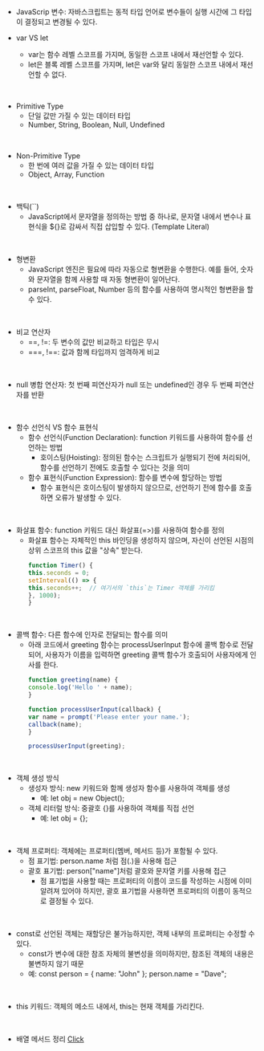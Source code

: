 - JavaScrip 변수: 자바스크립트는 동적 타입 언어로 변수들이 실행 시간에 그 타입이 결정되고 변경될 수 있다.

- var VS let
  - var는 함수 레벨 스코프를 가지며, 동일한 스코프 내에서 재선언할 수 있다.
  - let은 블록 레벨 스코프를 가지며, let은 var와 달리 동일한 스코프 내에서 재선언할 수 없다.

<br>

- Primitive Type
  - 단일 값만 가질 수 있는 데이터 타입
  - Number, String, Boolean, Null, Undefined

<br>

- Non-Primitive Type
  - 한 번에 여러 값을 가질 수 있는 데이터 타입
  - Object, Array, Function

<br>

- 백틱(``)
  - JavaScript에서 문자열을 정의하는 방법 중 하나로, 문자열 내에서 변수나 표현식을 ${}로 감싸서 직접 삽입할 수 있다. (Template Literal)

<br>

- 형변환
  - JavaScript 엔진은 필요에 따라 자동으로 형변환을 수행한다.
    예를 들어, 숫자와 문자열을 함께 사용할 때 자동 형변환이 일어난다.
  - parseInt, parseFloat, Number 등의 함수를 사용하여 명시적인 형변환을 할 수 있다.

<br>

- 비교 연산자
  - ==, !=: 두 변수의 값만 비교하고 타입은 무시 
  - ===, !==: 값과 함께 타입까지 엄격하게 비교

<br>

- null 병합 연산자: 첫 번째 피연산자가 null 또는 undefined인 경우 두 번째 피연산자를 반환

<br>

- 함수 선언식 VS 함수 표현식
  - 함수 선언식(Function Declaration): function 키워드를 사용하여 함수를 선언하는 방법
    - 호이스팅(Hoisting): 정의된 함수는 스크립트가 실행되기 전에 처리되어, 함수를 선언하기 전에도 호출할 수 있다는 것을 의미
  - 함수 표현식(Function Expression): 함수를 변수에 할당하는 방법
    - 함수 표현식은 호이스팅이 발생하지 않으므로, 선언하기 전에 함수를 호출하면 오류가 발생할 수 있다.

<br>

- 화살표 함수: function 키워드 대신 화살표(=>)를 사용하여 함수를 정의
  - 화살표 함수는 자체적인 this 바인딩을 생성하지 않으며, 자신이 선언된 시점의 상위 스코프의 this 값을 "상속" 받는다.
    ```javascript
    function Timer() {
    this.seconds = 0;
    setInterval(() => {
    this.seconds++;  // 여기서의 `this`는 Timer 객체를 가리킴
    }, 1000);
    }
    ```

<br>

- 콜백 함수: 다른 함수에 인자로 전달되는 함수를 의미
  - 아래 코드에서 greeting 함수는 processUserInput 함수에 콜백 함수로 전달되어, 사용자가 이름을 입력하면 greeting 콜백 함수가 호출되어 사용자에게 인사를 한다.
    ```javascript
    function greeting(name) {
    console.log('Hello ' + name);
    }
    
    function processUserInput(callback) {
    var name = prompt('Please enter your name.');
    callback(name);
    }
    
    processUserInput(greeting);
    ```

<br>

- 객체 생성 방식
  - 생성자 방식: new 키워드와 함께 생성자 함수를 사용하여 객체를 생성
    - 예: let obj = new Object();
  - 객체 리터럴 방식: 중괄호 {}를 사용하여 객체를 직접 선언
    - 예: let obj = {};

<br>

- 객체 프로퍼티: 객체에는 프로퍼티(멤버, 메서드 등)가 포함될 수 있다.
  - 점 표기법: person.name 처럼 점(.)을 사용해 접근
  - 괄호 표기법: person["name"]처럼 괄호와 문자열 키를 사용해 접근
    - 점 표기법을 사용할 때는 프로퍼티의 이름이 코드를 작성하는 시점에 이미 알려져 있어야 하지만, 괄호 표기법을 사용하면 프로퍼티의 이름이 동적으로 결정될 수 있다.

<br>

- const로 선언된 객체는 재할당은 불가능하지만, 객체 내부의 프로퍼티는 수정할 수 있다. 
  - const가 변수에 대한 참조 자체의 불변성을 의미하지만, 참조된 객체의 내용은 불변하지 않기 때문
  - 예: const person = { name: "John" }; person.name = "Dave";

<br>

- this 키워드: 객체의 메소드 내에서, this는 현재 객체를 가리킨다.

<br>

- 배열 메서드 정리 [Click](/JavaScript%20기본/JavaScript_Array_Methods_README.md)
